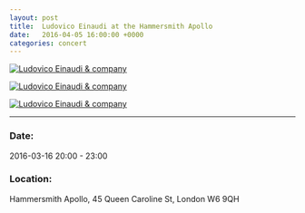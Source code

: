 ```yaml
---
layout: post
title:  Ludovico Einaudi at the Hammersmith Apollo
date:   2016-04-05 16:00:00 +0000
categories: concert
---
```


[![Ludovico Einaudi & company](/notes/images/2016-03-16-ludovico-einaudi/preview/DSCF4274.JPG)](/notes/images/2016-03-16-ludovico-einaudi/DSCF4274.JPG)

[![Ludovico Einaudi & company](/notes/images/2016-03-16-ludovico-einaudi/preview/DSCF4280.JPG)](/notes/images/2016-03-16-ludovico-einaudi/DSCF4280.JPG)

[![Ludovico Einaudi & company](/notes/images/2016-03-16-ludovico-einaudi/preview/DSCF4283.JPG)](/notes/images/2016-03-16-ludovico-einaudi/DSCF4283.JPG)


---

### Date:

2016-03-16 20:00 - 23:00

### Location:

Hammersmith Apollo, 45 Queen Caroline St, London W6 9QH
